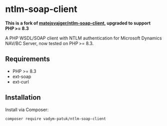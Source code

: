 # ntlm-soap-client

**This is a fork of [matejsvajger/ntlm-soap-client](https://github.com/matejsvajger/ntlm-soap-client), upgraded to support PHP >= 8.3**

A PHP WSDL/SOAP client with NTLM authentication for Microsoft Dynamics NAV/BC Server, now tested on PHP >= 8.3.

## Requirements

- PHP >= 8.3
- ext-soap
- ext-curl

## Installation

Install via Composer:

```bash
composer require vadym-patuk/ntlm-soap-client

